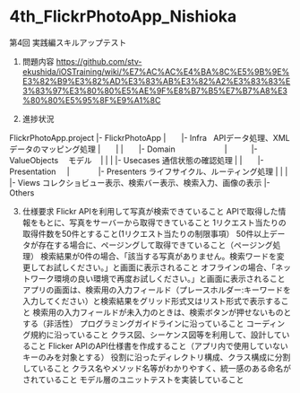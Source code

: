 # 4th_FlickrPhotoApp_Nishioka

第4回 実践編スキルアップテスト　

1. 問題内容
https://github.com/stv-ekushida/iOSTraining/wiki/%E7%AC%AC%E4%BA%8C%E5%9B%9E%E3%82%B9%E3%82%AD%E3%83%AB%E3%82%A2%E3%83%83%E3%83%97%E3%80%80%E5%AE%9F%E8%B7%B5%E7%B7%A8%E3%80%80%E5%95%8F%E9%A1%8C

2. 進捗状況

FlickrPhotoApp.project
|- FlickrPhotoApp
|        |- Infra    APIデータ処理、XMLデータのマッピング処理
|        |
|        |- Domain　　　　　　
|             |- ValueObjects 　モデル    
|             |
|             |- Usecases  通信状態の確認処理
|
|        |- Presentation    
|             |- Presenters ライフサイクル、ルーティング処理
|             |
|             |- Views コレクショビュー表示、検索バー表示、検索入力、画像の表示
|- Others

3. 仕様要求
Flickr APIを利用して写真が検索できていること
APIで取得した情報をもとに、写真をサーバーから取得できていること
1リクエスト当たりの取得件数を50件とすること(1リクエスト当たりの制限事項）
50件以上データが存在する場合に、ページングして取得できていること（ページング処理）
検索結果が0件の場合、「該当する写真がありません。検索ワードを変更してお試しください。」と画面に表示されること
オフラインの場合、「ネットワーク環境の良い環境で再度お試しください。」と画面に表示されること
アプリの画面は、検索用の入力フィールド（プレースホルダー:キーワードを入力してください）と検索結果をグリッド形式又はリスト形式で表示すること
検索用の入力フィールドが未入力のときは、検索ボタンが押せないものとする（非活性）
プログラミングガイドラインに沿っていること
コーディング規約に沿っていること
クラス図、シーケンス図等を利用して、設計していること
Flicker APIのAPI仕様書を作成すること（アプリ内で使用していないキーのみを対象とする）
役割に沿ったディレクトリ構成、クラス構成に分割していること
クラス名やメソッド名等がわかりやすく、統一感のある命名がされていること
モデル層のユニットテストを実装していること
